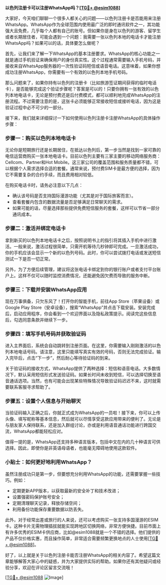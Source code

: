 **以色列注册卡可以注册WhatsApp吗？[[TG💪+ @esim1088](https://t.me/s/esim1088)]**

大家好，今天咱们聊聊一个很多人都关心的问题——以色列注册卡是否能用来注册WhatsApp。WhatsApp作为全球范围内使用最广泛的即时通讯软件之一，其功能强大且免费，几乎每个人都有自己的账号。但如果你是身在以色列的游客、留学生或者长期居住者，可能会遇到一个问题：我需要一张以色列本地的电话卡才能注册WhatsApp吗？如果可以的话，具体要怎么做呢？

首先，让我们来了解一下WhatsApp的基本注册要求。WhatsApp的核心功能之一就是通过手机验证来确保用户的身份真实性。这个过程通常需要输入手机号码，并接收来自WhatsApp服务器的一次性验证码短信或语音电话。这意味着，如果你想成功注册WhatsApp，你需要有一个有效的以色列本地手机号码。

那么问题来了，如果你持有以色列的注册卡（比如旅游签证期间获得的临时电话卡），是否能够完成这个验证步骤呢？答案是可以的！只要你拥有一张有效的以色列本地电话卡，无论是预付费还是后付费模式，都可以顺利地完成WhatsApp的注册流程。不过需要注意的是，这张卡必须能够正常接收短信或接听电话，因为这是验证过程中必不可少的一部分。

接下来，我们就来详细探讨一下如何使用以色列注册卡注册WhatsApp的具体操作步骤：

### 步骤一：购买以色列本地电话卡

无论你是短期旅行还是长期居住，在抵达以色列后，第一步当然是找到一家可靠的电信运营商购买一张本地电话卡。目前以色列主要有三家主要的移动网络服务商：Cellcom、Partner和Hot Mobile。这三家公司的覆盖范围和服务质量都不错，可以根据个人需求选择合适的套餐。通常来说，预付费SIM卡是最方便的选择，因为它不需要复杂的合约手续，而且费用相对较低。

在购买电话卡时，请务必注意以下几点：
- 确认该号码是否支持国际漫游功能（尤其是对于国际旅客而言）。
- 查看套餐内包含的数据流量是否足够满足日常聊天的需求。
- 如果可能的话，尽量选择那些提供免费短信服务的套餐，这样可以节省一部分通讯成本。

### 步骤二：激活并绑定电话卡

拿到新买的以色列本地电话卡之后，按照说明书上的指引将其插入手机中进行激活。一般来说，激活过程很简单，只需开机等待几秒钟即可完成。一旦激活成功，你的手机应该会显示一个新的以色列号码。此时，你可以尝试拨打电话或发送短信测试一下是否一切正常。

另外，为了方便后续管理，建议将这张电话卡绑定到你的银行账户或者支付平台账户上。这样不仅可以随时监控消费情况，还能避免因欠费而导致的服务中断。

### 步骤三：下载并安装WhatsApp应用

现在万事俱备，只欠东风了！打开你的智能手机，前往App Store（苹果设备）或Google Play Store（安卓设备），搜索“WhatsApp”并点击下载安装。安装完成后，启动应用程序，你会看到一个欢迎界面以及隐私政策提示。阅读完这些信息后，勾选同意条款并继续下一步。

### 步骤四：填写手机号码并获取验证码

进入主界面后，系统会自动跳转到注册页面。在这里，你需要输入刚刚激活的以色列本地电话号码。请注意，这里只能填写真实有效的号码，否则无法完成验证。输入完毕后，点击“下一步”，然后耐心等待验证码的到来。

关于验证码的接收方式，WhatsApp提供了两种选择：短信和语音电话。大多数情况下，默认采用短信形式发送验证码。如果长时间未收到短信，可以选择切换至语音通话选项。当然，也有可能会出现某些特殊情况导致验证码迟迟不来，这时就需要联系客服寻求帮助了。

### 步骤五：设置个人信息与开始聊天

当验证码输入正确之后，你就正式成为WhatsApp的一员啦！接下来，你可以上传头像、填写昵称等基本信息，然后就可以尽情享受这款应用带来的便利了。无论是与朋友家人保持联系，还是加入群组讨论，亦或是利用语音通话功能进行跨国交流，WhatsApp都能轻松应对。

值得一提的是，WhatsApp还支持多种语言版本，包括中文在内的几十种语言可供选择。因此，即使你是非英语母语者，也能毫无障碍地使用这款软件。

### 小贴士：如何更好地利用WhatsApp？

虽然注册成功只是第一步，但要想充分利用WhatsApp的功能，还需要掌握一些技巧。例如：
- 定期更新APP版本，以获取最新的安全补丁和技术改进；
- 设置强密码保护账号安全；
- 定期清理聊天记录，释放存储空间；
- 利用备份功能保存重要数据以防丢失。

此外，对于经常出差或旅行的人来说，还可以考虑购买一张支持多国漫游的ESIM卡。这种卡片无需物理插拔就能实现跨地区切换网络，非常方便快捷。目前市面上有许多优秀的ESIM卡供应商，比如@esim1088就是一个不错的选择。他们提供的产品不仅价格实惠，而且操作简单，非常适合需要频繁更换地点的人士使用[[TG💪+ @esim1088](https://t.me/s/esim1088)]。

好了，以上就是关于以色列注册卡能否注册WhatsApp的相关内容了。希望这篇文章能够解答大家心中的疑惑，并为大家提供实际的帮助。如果你还有其他疑问或经验分享，欢迎在评论区留言交流哦！

[[TG💪+ @esim1088](https://t.me/s/esim1088) ![Image](https://i.postimg.cc/4NQfJmqS/Snipaste-2025-05-13-00-14-12.png)]